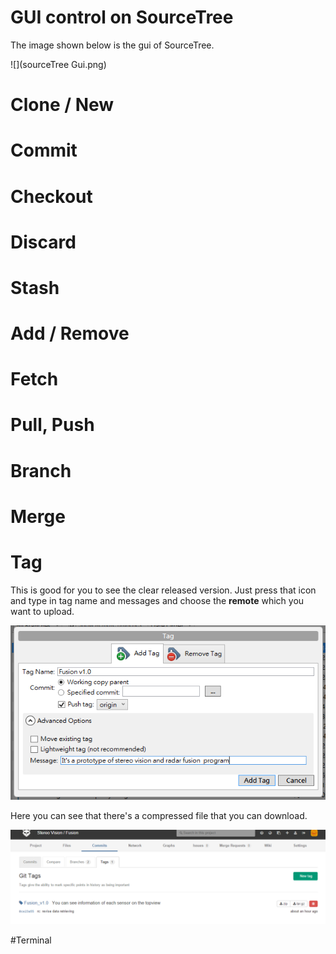 # GUI control on SourceTree

The image shown below is the gui of SourceTree.

![](sourceTree Gui.png)

# Clone / New

# Commit

# Checkout

# Discard

# Stash

# Add / Remove

# Fetch

# Pull, Push

# Branch

# Merge

# Tag
This is good for you to see the clear released version. Just press that icon and type in tag name and messages and choose the **remote** which you want to upload.

![](tag1.PNG)

Here you can see that there's a compressed file that you can download.

![](tag0.PNG)

#Terminal